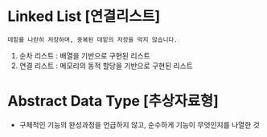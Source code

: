 # Linked List [연결리스트]
``데잍를 나란히 저장하며, 중복된 데잍의 저장을 막지 않습니다.``
1. 순차 리스트 : 배열을 기반으로 구현된 리스트
2. 연결 리스트 : 메모리의 동적 할당을 기반으로 구현된 리스트

# Abstract Data Type [추상자료형]
- 구체적인 기능의 완성과정을 언급하지 않고, 순수하게 기능이 무엇인지를 나열한 것

